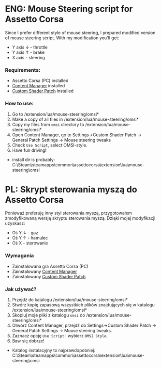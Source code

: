# ENG: Mouse Steering script for Assetto Corsa

Since I prefer different style of mouse steering, I prepared modified version of mouse steering script. 
With my modification you'll get: 
- Y axis ↓ - throttle
- Y axis ↑ - brake
-  X axis - steering

### Requirements: 
- Assetto Corsa (PC) installed
- [Content Manager](https://acstuff.club/app/) installed
- [Custom Shader Patch](https://acstuff.club/patch/) installed

### How to use:
1. Go to <install dir>/extension/lua/mouse-steering/omsi*
2. Make a copy of all files in <install dir>/extension/lua/mouse-steering/omsi*
3. Copy my files from `omsi` directory to <install dir>/extension/lua/mouse-steering/omsi*
4. Open Content Manager, go to Settings->Custom Shader Patch -> General Patch Settings -> Mouse steering tweaks
5. Check `Use Script`, select OMSI-style.
6. Have fun driving!

* install dir is probably: C:\Steam\steamapps\common\assettocorsa\extension\lua\mouse-steering\omsi

# PL: Skrypt sterowania myszą do Assetto Corsa
Ponieważ preferuję inny styl sterowania myszą, przygotowałem zmodyfikowaną wersję skryptu sterowania myszą.
Dzięki mojej modyfikacji uzyskasz:

- Oś Y ↓ - gaz
- Oś Y ↑ - hamulec
- Oś X - sterowanie

### Wymagania
- Zainstalowana gra Assetto Corsa (PC)
- Zainstalowany [Content Manager](https://acstuff.club/app/)
- Zainstalowany [Custom Shader Patch](https://acstuff.club/patch/)

### Jak używać?
1. Przejdź do katalogu <katalog instalacyjny>/extension/lua/mouse-steering/omsi*
2. Stwórz kopię zapasową wszystkich plików znajdujących się w katalogu <katalog instalacyjny>/extension/lua/mouse-steering/omsi*
3. Skopiuj moje pliki z katalogu `omsi` do <katalog instalacyjny>/extension/lua/mouse-steering/omsi*
4. Otwórz Content Manager, przejdź do  Settings->Custom Shader Patch -> General Patch Settings -> Mouse steering tweaks.
5. Zaznacz opcję `Use Script` i wybierz `OMSI Style`.
6. Baw się dobrze!

* Katalog instalacyjny to najprawdopobniej: C:\Steam\steamapps\common\assettocorsa\extension\lua\mouse-steering\omsi
